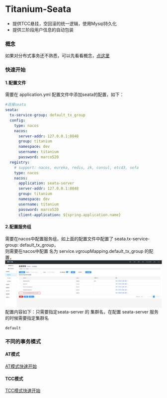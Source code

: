 # Titanium-Seata
- 提供TCC悬挂，空回滚的统一逻辑，使用Mysql持久化
- 提供三阶段用户信息的自动包装

### 概念
如果对分布式事务还不熟悉，可以先看看概念，[点这里](distribution-transactional.md)

### 快速开始
#### 1.配置文件
需要在 application.yml 配置文件中添加seata的配置，如下：
```yaml
#连接seata
seata:
  tx-service-group: default_tx_group
  config:
    type: nacos
    nacos:
      server-addr: 127.0.0.1:8848
      group: titanium
      namespace: dev
      username: titanium
      password: marco520
  registry:
    # support: nacos, eureka, redis, zk, consul, etcd3, sofa
    type: nacos
    nacos:
      application: seata-server
      server-addr: 127.0.0.1:8848
      group: titanium
      namespace: dev
      username: titanium
      password: marco520
      client-application: ${spring.application.name}
```

#### 2.配置服务组
需要在nacos中配置服务组，如上面的配置文件中配置了 seata.tx-service-group: default_tx_group，  
则需要在nacos中配置 名为 service.vgroupMapping.default_tx_group 的配置，  
![vgroup](img/seata-vgroup.png)
配置内容如下：只需要指定seata-server 的 集群名，在配置 seata-server 服务的时候需要指定集群名
```text
default
```

### 不同的事务模式

#### AT模式
[AT模式快速开始](AT.MD)

#### TCC模式
[TCC模式快速开始](TCC.MD)





